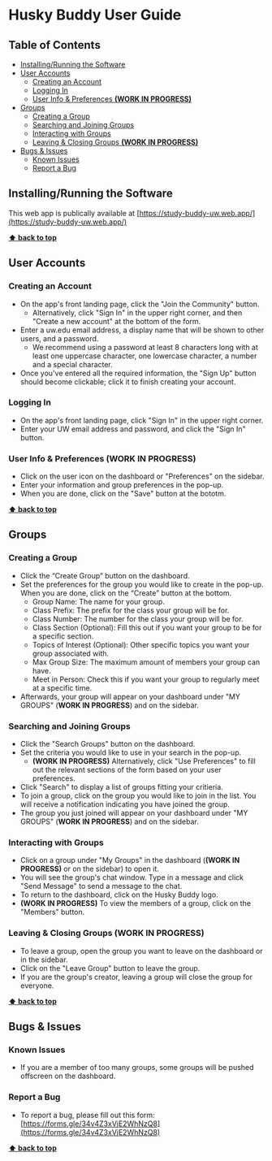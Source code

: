 # Husky Buddy User Guide

## Table of Contents

- [Installing/Running the Software](#installingrunning-the-software)
- [User Accounts](#user-accounts)
  - [Creating an Account](#creating-an-account)
  - [Logging In](#logging-in)
  - [User Info & Preferences **(WORK IN PROGRESS)**](#user-info--preferences-work-in-progress)
- [Groups](#groups)
  - [Creating a Group](#creating-a-group)
  - [Searching and Joining Groups](#searching-and-joining-groups)
  - [Interacting with Groups](#interacting-with-groups)
  - [Leaving & Closing Groups **(WORK IN PROGRESS)**](#leaving--closing-groups-work-in-progress)
- [Bugs & Issues](#bugs--issues)
  - [Known Issues](#known-issues)
  - [Report a Bug](#report-a-bug)

## Installing/Running the Software

This web app is publically available at
[https://study-buddy-uw.web.app/](https://study-buddy-uw.web.app/)

**[⬆ back to top](#table-of-contents)**

## User Accounts

### Creating an Account

- On the app's front landing page, click the "Join the Community" button.
  - Alternatively, click "Sign In" in the upper right corner, and then "Create a
    new account" at the bottom of the form.
- Enter a uw.edu email address, a display name that will be shown to other
  users, and a password.
  - We recommend using a password at least 8 characters long with at least one
    uppercase character, one lowercase character, a number and a special
    character.
- Once you've entered all the required information, the "Sign Up" button should
  become clickable; click it to finish creating your account.

### Logging In

- On the app's front landing page, click "Sign In" in the upper right corner.
- Enter your UW email address and password, and click the "Sign In" button.

### User Info & Preferences **(WORK IN PROGRESS)**

- Click on the user icon on the dashboard or "Preferences" on the sidebar.
- Enter your information and group preferences in the pop-up.
- When you are done, click on the "Save" button at the bototm.

**[⬆ back to top](#table-of-contents)**

## Groups

### Creating a Group

- Click the “Create Group” button on the dashboard.
- Set the preferences for the group you would like to create in the pop-up. When
  you are done, click on the “Create” button at the bottom.
  - Group Name: The name for your group.
  - Class Prefix: The prefix for the class your group will be for.
  - Class Number: The number for the class your group will be for.
  - Class Section (Optional): Fill this out if you want your group to be for a
    specific section.
  - Topics of Interest (Optional): Other specific topics you want your group
    associated with.
  - Max Group Size: The maximum amount of members your group can have.
  - Meet in Person: Check this if you want your group to regularly meet at a
    specific time.
- Afterwards, your group will appear on your dashboard under "MY GROUPS" (**WORK
  IN PROGRESS**) and on the sidebar.

### Searching and Joining Groups

- Click the "Search Groups" button on the dashboard.
- Set the criteria you would like to use in your search in the pop-up.
  - **(WORK IN PROGRESS)** Alternatively, click "Use Preferences" to fill out
    the relevant sections of the form based on your user preferences.
- Click "Search" to display a list of groups fitting your critieria.
- To join a group, click on the group you would like to join in the list. You
  will receive a notification indicating you have joined the group.
- The group you just joined will appear on your dashboard under "MY GROUPS"
  (**WORK IN PROGRESS**) and on the sidebar.

### Interacting with Groups

- Click on a group under "My Groups" in the dashboard (**(WORK IN PROGRESS)** or
  on the sidebar) to open it.
- You will see the group's chat window. Type in a message and click "Send
  Message" to send a message to the chat.
- To return to the dashboard, click on the Husky Buddy logo.
- **(WORK IN PROGRESS)** To view the members of a group, click on the "Members"
  button.

### Leaving & Closing Groups **(WORK IN PROGRESS)**

- To leave a group, open the group you want to leave on the dashboard or in the
  sidebar.
- Click on the "Leave Group" button to leave the group.
- If you are the group's creator, leaving a group will close the group for
  everyone.

**[⬆ back to top](#table-of-contents)**

## Bugs & Issues

### Known Issues

- If you are a member of too many groups, some groups will be pushed offscreen
  on the dashboard.

### Report a Bug

- To report a bug, please fill out this form:
  [https://forms.gle/34v4Z3xVjE2WhNzQ8](https://forms.gle/34v4Z3xVjE2WhNzQ8)

**[⬆ back to top](#table-of-contents)**

